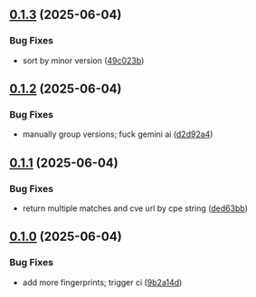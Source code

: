 ## [0.1.3](https://github.com/l4rm4nd/GitLab-Enumerator/compare/v0.1.2...v0.1.3) (2025-06-04)


### Bug Fixes

* sort by minor version ([49c023b](https://github.com/l4rm4nd/GitLab-Enumerator/commit/49c023bf67d4a60565118910bc4af89d48a38210))

## [0.1.2](https://github.com/l4rm4nd/GitLab-Enumerator/compare/v0.1.1...v0.1.2) (2025-06-04)


### Bug Fixes

* manually group versions; fuck gemini ai ([d2d92a4](https://github.com/l4rm4nd/GitLab-Enumerator/commit/d2d92a462414cb407c099aa7ce0dfaec13802473))

## [0.1.1](https://github.com/l4rm4nd/GitLab-Enumerator/compare/v0.1.0...v0.1.1) (2025-06-04)


### Bug Fixes

* return multiple matches and cve url by cpe string ([ded63bb](https://github.com/l4rm4nd/GitLab-Enumerator/commit/ded63bb6975a9586b6d19dccce27c51f9fc7dc61))

## [0.1.0](https://github.com/l4rm4nd/GitLab-Enumerator/compare/9b2a14d7d466ce9e3f23f7e3d01c978bd7469a97...v0.1.0) (2025-06-04)


### Bug Fixes

* add more fingerprints; trigger ci ([9b2a14d](https://github.com/l4rm4nd/GitLab-Enumerator/commit/9b2a14d7d466ce9e3f23f7e3d01c978bd7469a97))

